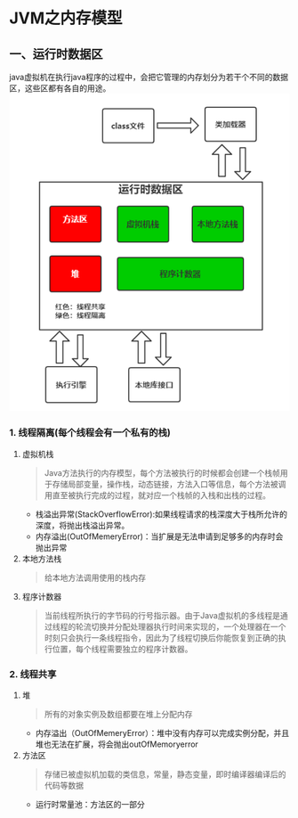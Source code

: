 # JVM之内存模型

## 一、运行时数据区
java虚拟机在执行java程序的过程中，会把它管理的内存划分为若干个不同的数据区，这些区都有各自的用途。
![](../../../pic/java/jvm_1.png)

### 1. 线程隔离(每个线程会有一个私有的栈)

1. 虚拟机栈
    >Java方法执行的内存模型，每个方法被执行的时候都会创建一个栈帧用于存储局部变量，操作栈，动态链接，方法入口等信息，每个方法被调用直至被执行完成的过程，就对应一个栈帧的入栈和出栈的过程。
    * 栈溢出异常(StackOverflowError):如果线程请求的栈深度大于栈所允许的深度，将抛出栈溢出异常。
    * 内存溢出(OutOfMemeryError)：当扩展是无法申请到足够多的内存时会抛出异常
2. 本地方法栈
    >给本地方法调用使用的栈内存
3. 程序计数器
    >当前线程所执行的字节码的行号指示器。由于Java虚拟机的多线程是通过线程的轮流切换并分配处理器执行时间来实现的，一个处理器在一个时刻只会执行一条线程指令，因此为了线程切换后你能恢复到正确的执行位置，每个线程需要独立的程序计数器。


### 2. 线程共享
1. 堆
    >所有的对象实例及数组都要在堆上分配内存
    * 内存溢出（OutOfMemeryError）：堆中没有内存可以完成实例分配，并且堆也无法在扩展，将会抛出outOfMemoryerror
2. 方法区
    >存储已被虚拟机加载的类信息，常量，静态变量，即时编译器编译后的代码等数据
    * 运行时常量池：方法区的一部分

 
 
 
